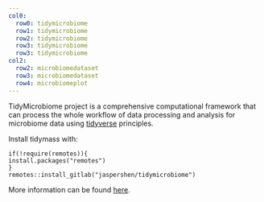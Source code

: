 ```yaml
---
col0:
  row0: tidymicrobiome
  row1: tidymicrobiome
  row2: tidymicrobiome
  row3: tidymicrobiome
  row3: tidymicrobiome
col2:
  row2: microbiomedataset
  row3: microbiomedataset
  row4: microbiomeplot
---
```


TidyMicrobiome project is a comprehensive computational framework that can process the whole workflow of data processing and analysis for microbiome data using [tidyverse](https://www.tidyverse.org/) principles.

Install tidymass with:

```{r, eval= FALSE}
if(!require(remotes)){
install.packages("remotes")
}
remotes::install_gitlab("jaspershen/tidymicrobiome")
```

More information can be found [here](https://www.tidymicrobiome.org/installation/).
